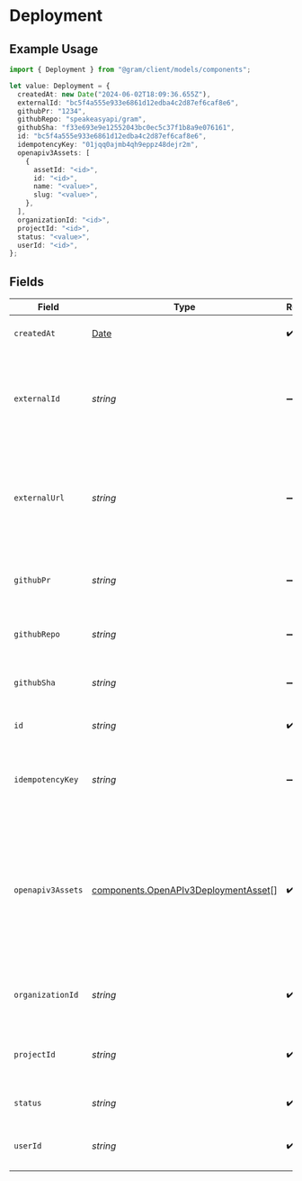# Deployment

## Example Usage

```typescript
import { Deployment } from "@gram/client/models/components";

let value: Deployment = {
  createdAt: new Date("2024-06-02T18:09:36.655Z"),
  externalId: "bc5f4a555e933e6861d12edba4c2d87ef6caf8e6",
  githubPr: "1234",
  githubRepo: "speakeasyapi/gram",
  githubSha: "f33e693e9e12552043bc0ec5c37f1b8a9e076161",
  id: "bc5f4a555e933e6861d12edba4c2d87ef6caf8e6",
  idempotencyKey: "01jqq0ajmb4qh9eppz48dejr2m",
  openapiv3Assets: [
    {
      assetId: "<id>",
      id: "<id>",
      name: "<value>",
      slug: "<value>",
    },
  ],
  organizationId: "<id>",
  projectId: "<id>",
  status: "<value>",
  userId: "<id>",
};
```

## Fields

| Field                                                                                                                                 | Type                                                                                                                                  | Required                                                                                                                              | Description                                                                                                                           | Example                                                                                                                               |
| ------------------------------------------------------------------------------------------------------------------------------------- | ------------------------------------------------------------------------------------------------------------------------------------- | ------------------------------------------------------------------------------------------------------------------------------------- | ------------------------------------------------------------------------------------------------------------------------------------- | ------------------------------------------------------------------------------------------------------------------------------------- |
| `createdAt`                                                                                                                           | [Date](https://developer.mozilla.org/en-US/docs/Web/JavaScript/Reference/Global_Objects/Date)                                         | :heavy_check_mark:                                                                                                                    | The creation date of the deployment.                                                                                                  |                                                                                                                                       |
| `externalId`                                                                                                                          | *string*                                                                                                                              | :heavy_minus_sign:                                                                                                                    | The external ID to refer to the deployment. This can be a git commit hash for example.                                                | bc5f4a555e933e6861d12edba4c2d87ef6caf8e6                                                                                              |
| `externalUrl`                                                                                                                         | *string*                                                                                                                              | :heavy_minus_sign:                                                                                                                    | The upstream URL a deployment can refer to. This can be a github url to a commit hash or pull request.                                |                                                                                                                                       |
| `githubPr`                                                                                                                            | *string*                                                                                                                              | :heavy_minus_sign:                                                                                                                    | The github pull request that resulted in the deployment.                                                                              | 1234                                                                                                                                  |
| `githubRepo`                                                                                                                          | *string*                                                                                                                              | :heavy_minus_sign:                                                                                                                    | The github repository in the form of "owner/repo".                                                                                    | speakeasyapi/gram                                                                                                                     |
| `githubSha`                                                                                                                           | *string*                                                                                                                              | :heavy_minus_sign:                                                                                                                    | The commit hash that triggered the deployment.                                                                                        | f33e693e9e12552043bc0ec5c37f1b8a9e076161                                                                                              |
| `id`                                                                                                                                  | *string*                                                                                                                              | :heavy_check_mark:                                                                                                                    | The ID to of the deployment.                                                                                                          | bc5f4a555e933e6861d12edba4c2d87ef6caf8e6                                                                                              |
| `idempotencyKey`                                                                                                                      | *string*                                                                                                                              | :heavy_minus_sign:                                                                                                                    | A unique identifier that will mitigate against duplicate deployments.                                                                 | 01jqq0ajmb4qh9eppz48dejr2m                                                                                                            |
| `openapiv3Assets`                                                                                                                     | [components.OpenAPIv3DeploymentAsset](../../models/components/openapiv3deploymentasset.md)[]                                          | :heavy_check_mark:                                                                                                                    | The IDs, as returned from the assets upload service, to uploaded OpenAPI 3.x documents whose operations will become tool definitions. |                                                                                                                                       |
| `organizationId`                                                                                                                      | *string*                                                                                                                              | :heavy_check_mark:                                                                                                                    | The ID of the organization that the deployment belongs to.                                                                            |                                                                                                                                       |
| `projectId`                                                                                                                           | *string*                                                                                                                              | :heavy_check_mark:                                                                                                                    | The ID of the project that the deployment belongs to.                                                                                 |                                                                                                                                       |
| `status`                                                                                                                              | *string*                                                                                                                              | :heavy_check_mark:                                                                                                                    | The status of the deployment.                                                                                                         |                                                                                                                                       |
| `userId`                                                                                                                              | *string*                                                                                                                              | :heavy_check_mark:                                                                                                                    | The ID of the user that created the deployment.                                                                                       |                                                                                                                                       |